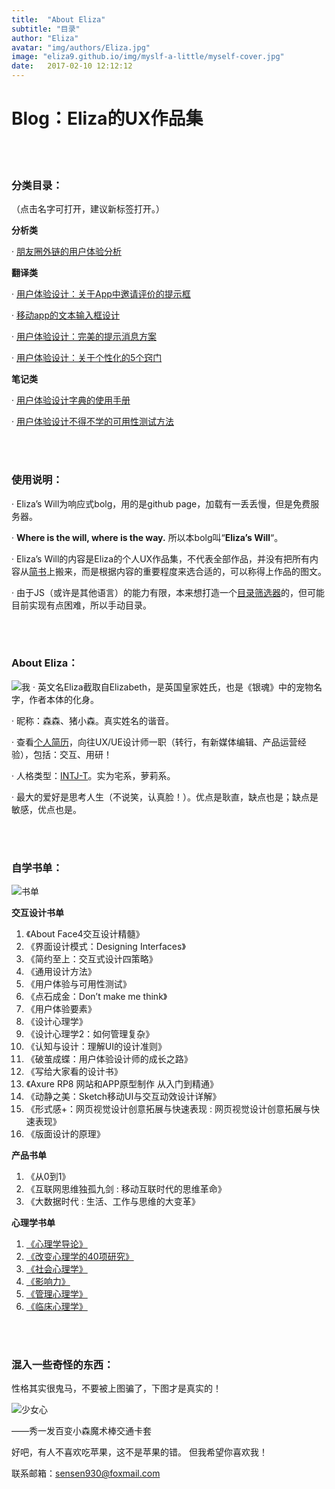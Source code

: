 ```yaml
---
title:  "About Eliza"
subtitle: "目录"
author: "Eliza"
avatar: "img/authors/Eliza.jpg"
image: "eliza9.github.io/img/myslf-a-little/myself-cover.jpg"
date:   2017-02-10 12:12:12
---
```



# Blog：Eliza的UX作品集

<br>
<br/>

### 分类目录：

（点击名字可打开，建议新标签打开。）



**分析类**

· [朋友圈外链的用户体验分析](https://eliza9.github.io/#/2017/02/08/UX-in-wechat-coments)


**翻译类**

· [用户体验设计：关于App中邀请评价的提示框](https://eliza9.github.io/#/2016/06/28/prompting-for-app-review)

· [移动app的文本输入框设计](https://eliza9.github.io/#/2016/06/28/text-fields-in-mobile-app)

· [用户体验设计：完美的提示消息方案](https://eliza9.github.io/#/2016/07/29/designing-the-perfect-notification-ux)

· [用户体验设计：关于个性化的5个窍门](https://eliza9.github.io/#/2016/05/30/5tips)


**笔记类**

· [用户体验设计字典的使用手册](https://eliza9.github.io/#/2017/02/06/read-Designing-Interfaces)

· [用户体验设计不得不学的可用性测试方法](https://eliza9.github.io/#/2017/01/26/Usability-Test-Method)



<br>
<br/>

### 使用说明：

· Eliza’s Will为响应式bolg，用的是github page，加载有一丢丢慢，但是免费服务器。

· **Where is the will, where is the way.** 所以本bolg叫“**Eliza’s Will**“。

· Eliza’s Will的内容是Eliza的个人UX作品集，不代表全部作品，并没有把所有内容从[简书](http://www.jianshu.com/u/3e3c20d7a80c)上搬来，而是根据内容的重要程度来选合适的，可以称得上作品的图文。

· 由于JS（或许是其他语言）的能力有限，本来想打造一个[目录筛选器](eliza9.github.io/_posts/demo/index.html)的，但可能目前实现有点困难，所以手动目录。


<br>
<br/>

### About Eliza：

![我](eliza9.github.io/img/myslf-a-little/sensen.jpg)
· 英文名Eliza截取自Elizabeth，是英国皇家姓氏，也是《银魂》中的宠物名字，作者本体的化身。

· 昵称：森森、猪小森。真实姓名的谐音。

· 查看[个人简历](https://pan.baidu.com/s/1o8CZndg)，向往UX/UE设计师一职（转行，有新媒体编辑、产品运营经验），包括：交互、用研！

· 人格类型：[INTJ-T](https://www.16personalities.com/ch/intj-%E4%BA%BA%E6%A0%BC)。实为宅系，萝莉系。

· 最大的爱好是思考人生（不说笑，认真脸！）。优点是耿直，缺点也是；缺点是敏感，优点也是。


<br>
<br/>

### 自学书单：

![书单 ](eliza9.github.io/img/myslf-a-little/book.jpg)

**交互设计书单**

1. 《About Face4交互设计精髓》
2. 《界面设计模式：Designing Interfaces》
3. 《简约至上：交互式设计四策略》
4. 《通用设计方法》
5. 《用户体验与可用性测试》
6. 《点石成金：Don’t make me think》
7. 《用户体验要素》
8. 《设计心理学》
9. 《设计心理学2：如何管理复杂》
10. 《认知与设计：理解UI的设计准则》
11. 《破茧成蝶：用户体验设计师的成长之路》
12. 《写给大家看的设计书》
13. 《Axure RP8 网站和APP原型制作 从入门到精通》
14. 《动静之美：Sketch移动UI与交互动效设计详解》
15. 《形式感+：网页视觉设计创意拓展与快速表现 : 网页视觉设计创意拓展与快速表现》
16. 《版面设计的原理》


**产品书单**

1. 《从0到1》
2. 《互联网思维独孤九剑 : 移动互联时代的思维革命》
3. 《大数据时代 : 生活、工作与思维的大变革》


**心理学书单**

1. [《心理学导论》](https://book.douban.com/subject/6774366/)
2. [《改变心理学的40项研究》](https://book.douban.com/subject/5248516/)
3. [《社会心理学》](https://book.douban.com/subject/1476651/)
4. [《影响力》](https://book.douban.com/subject/1786387/)
5. [《管理心理学》](https://book.douban.com/subject/2992470/)
6. [《临床心理学》](https://book.douban.com/subject/1208042/)


<br>
<br/>

### 混入一些奇怪的东西：

性格其实很鬼马，不要被上图骗了，下图才是真实的！

![少女心](eliza9.github.io/img/myslf-a-little/WechatIMG1.jpg)

——秀一发百变小森魔术棒交通卡套

好吧，有人不喜欢吃苹果，这不是苹果的错。
但我希望你喜欢我！

联系邮箱：sensen930@foxmail.com
